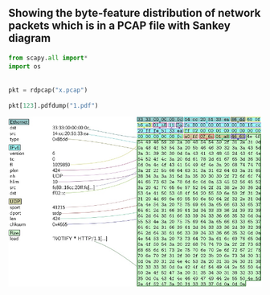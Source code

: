 ## Showing the byte-feature distribution of network packets which is  in a PCAP file with Sankey diagram

```python
from scapy.all import*
import os
```


```python

pkt = rdpcap("x.pcap")
```


```python
pkt[123].pdfdump("1.pdf")
```

    
    

![alt text](1.jpg)
